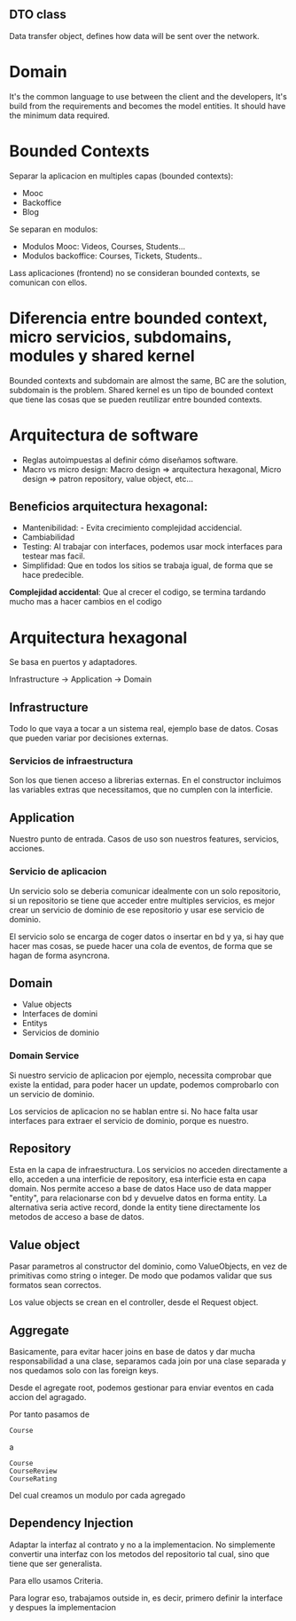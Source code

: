 ## DTO class

Data transfer object, defines how data will be sent over the network.


# Domain

It's the common language to use between the client and the developers, It's build from
the requirements and becomes the model entities.
It should have the minimum data required.



# Bounded Contexts

Separar la aplicacion en multiples capas (bounded contexts):
- Mooc
- Backoffice
- Blog

Se separan en modulos:
- Modulos Mooc: Videos, Courses, Students...
- Modulos backoffice: Courses, Tickets, Students..

Lass aplicaciones (frontend) no se consideran bounded contexts, se comunican con ellos.

# Diferencia entre bounded context, micro servicios, subdomains, modules y shared kernel

Bounded contexts and subdomain are almost the same, BC are the solution, subdomain is the problem.
Shared kernel es un tipo de bounded context que tiene las cosas que se pueden reutilizar entre bounded contexts.




# Arquitectura de software

- Reglas autoimpuestas al definir cómo diseñamos software.
- Macro vs micro design: Macro design => arquitectura hexagonal, Micro design => patron repository, value object, etc...

## Beneficios arquitectura hexagonal:

- Mantenibilidad:
		- Evita crecimiento complejidad accidencial.
- Cambiabilidad
- Testing: Al trabajar con interfaces, podemos usar mock interfaces para testear mas facil.
- Simplifidad: Que en todos los sitios se trabaja igual, de forma que se hace predecible.

**Complejidad accidental**: Que al crecer el codigo, se termina tardando mucho mas a hacer cambios en el codigo


# Arquitectura hexagonal

Se basa en puertos y adaptadores.

Infrastructure -> Application -> Domain

## Infrastructure

Todo lo que vaya a tocar a un sistema real, ejemplo base de datos.
Cosas que pueden variar por decisiones externas.

### Servicios de infraestructura

Son los que tienen acceso a librerias externas.
En el constructor incluimos las variables extras que necessitamos, que no cumplen con la interficie.


## Application

Nuestro punto de entrada. Casos de uso son nuestros features, servicios, acciones.

### Servicio de aplicacion

Un servicio solo se deberia comunicar idealmente con un solo repositorio, si un repositorio se tiene que acceder entre
multiples servicios, es mejor crear un servicio de dominio de ese repositorio y usar ese servicio de dominio.

El servicio solo se encarga de coger datos o insertar en bd y ya, si hay que hacer mas cosas, se puede hacer una
cola de eventos, de forma que se hagan de forma asyncrona.

## Domain

- Value objects
- Interfaces de domini
- Entitys
- Servicios de dominio

### Domain Service

Si nuestro servicio de aplicacion por ejemplo, necessita comprobar que existe la entidad, para
poder hacer un update, podemos comprobarlo con un servicio de dominio.

Los servicios de aplicacion no se hablan entre si.
No hace falta usar interfaces para extraer el servicio de dominio, porque es nuestro.



## Repository

Esta en la capa de infraestructura.
Los servicios no acceden directamente a ello, acceden a una interficie de repository, esa interficie esta en capa domain.
Nos permite acceso a base de datos
Hace uso de data mapper "entity", para relacionarse con bd y devuelve datos en forma entity.
La alternativa seria active record, donde la entity tiene directamente los metodos de acceso a base de datos.


## Value object

Pasar parametros al constructor del dominio, como ValueObjects, en vez de primitivas como string o integer.
De modo que podamos validar que sus formatos sean correctos.

Los value objects se crean en el controller, desde el Request object.


## Aggregate

Basicamente, para evitar hacer joins en base de datos y dar mucha responsabilidad a una clase, separamos
cada join por una clase separada y nos quedamos solo con las foreign keys.

Desde el agregate root, podemos gestionar para enviar eventos en cada accion del agragado.

Por tanto pasamos de 
```
Course
```
a
```
Course
CourseReview
CourseRating
```

Del cual creamos un modulo por cada agregado


## Dependency Injection

Adaptar la interfaz al contrato y no a la implementacion. No simplemente convertir
una interfaz con los metodos del repositorio tal cual, sino que tiene que ser generalista.

Para ello usamos Criteria.

Para lograr eso, trabajamos outside in, es decir, primero definir la interface y despues la implementacion
